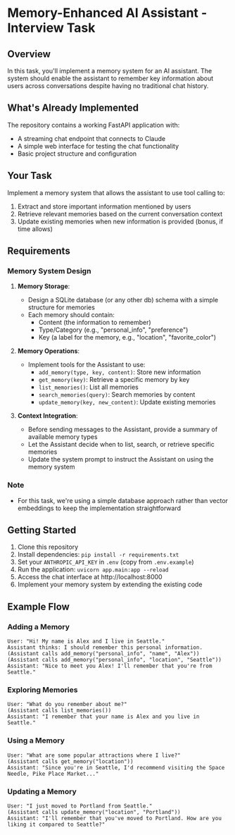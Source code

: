 # Memory-Enhanced AI Assistant - Interview Task

## Overview
In this task, you'll implement a memory system for an AI assistant. The system should enable the assistant to remember key information about users across conversations despite having no traditional chat history.

## What's Already Implemented
The repository contains a working FastAPI application with:
* A streaming chat endpoint that connects to Claude
* A simple web interface for testing the chat functionality
* Basic project structure and configuration

## Your Task
Implement a memory system that allows the assistant to use tool calling to:
1. Extract and store important information mentioned by users
2. Retrieve relevant memories based on the current conversation context
3. Update existing memories when new information is provided (bonus, if time allows)

## Requirements

### Memory System Design
1. **Memory Storage**:
   * Design a SQLite database (or any other db) schema with a simple structure for memories
   * Each memory should contain:
     - Content (the information to remember)
     - Type/Category (e.g., "personal_info", "preference")  
     - Key (a label for the memory, e.g., "location", "favorite_color")


2. **Memory Operations**:
   * Implement tools for the Assistant to use:
     - `add_memory(type, key, content)`: Store new information
     - `get_memory(key)`: Retrieve a specific memory by key
     - `list_memories()`: List all memories
     - `search_memories(query)`: Search memories by content
     - `update_memory(key, new_content)`: Update existing memories

3. **Context Integration**:
   * Before sending messages to the Assistant, provide a summary of available memory types
   * Let the Assistant decide when to list, search, or retrieve specific memories
   * Update the system prompt to instruct the Assistant on using the memory system

### Note
- For this task, we're using a simple database approach rather than vector embeddings to keep the implementation straightforward


## Getting Started
1. Clone this repository
2. Install dependencies: `pip install -r requirements.txt`
3. Set your `ANTHROPIC_API_KEY` in `.env` (copy from `.env.example`)
4. Run the application: `uvicorn app.main:app --reload`
5. Access the chat interface at http://localhost:8000
6. Implement your memory system by extending the existing code

## Example Flow

### Adding a Memory
```
User: "Hi! My name is Alex and I live in Seattle."
Assistant thinks: I should remember this personal information.
(Assistant calls add_memory("personal_info", "name", "Alex"))
(Assistant calls add_memory("personal_info", "location", "Seattle"))
Assistant: "Nice to meet you Alex! I'll remember that you're from Seattle."
```

### Exploring Memories
```
User: "What do you remember about me?"
(Assistant calls list_memories())
Assistant: "I remember that your name is Alex and you live in Seattle."
```

### Using a Memory
```
User: "What are some popular attractions where I live?"
(Assistant calls get_memory("location"))
Assistant: "Since you're in Seattle, I'd recommend visiting the Space Needle, Pike Place Market..."
```

### Updating a Memory
```
User: "I just moved to Portland from Seattle."
(Assistant calls update_memory("location", "Portland"))
Assistant: "I'll remember that you've moved to Portland. How are you liking it compared to Seattle?"
```

